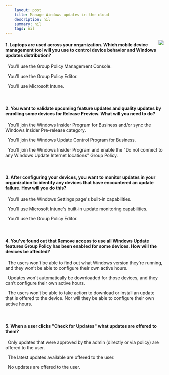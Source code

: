 ```yaml
---
    layout: post
    title: Manage Windows updates in the cloud  
    description: nil
    summary: nil
    tags: nil
---
```



 <a target="_blank" href="https://docs.microsoft.com/en-us/learn/modules/m365-windows-manage-cloud-device-updates/8-knowledge-check/"><i class="fas fa-external-link-alt"></i> </a>
 <img align="right" src="https://docs.microsoft.com/en-us/learn/achievements/generic-badge.svg">
####  1. Laptops are used across your organization. Which mobile device management tool will you use to control device behavior and Windows updates distribution?


<i class='far fa-square'></i> &nbsp;&nbsp;You'll use the Group Policy Management Console.

<i class='far fa-square'></i> &nbsp;&nbsp;You'll use the Group Policy Editor.

<i class='fas fa-check-square' style='color: Dodgerblue;'></i> &nbsp;&nbsp;You'll use Microsoft Intune.
<br />
<br />
<br />

####  2. You want to validate upcoming feature updates and quality updates by enrolling some devices for Release Preview. What will you need to do?


<i class='fas fa-check-square' style='color: Dodgerblue;'></i> &nbsp;&nbsp;You'll join the Windows Insider Program for Business and/or sync the Windows Insider Pre-release category.

<i class='far fa-square'></i> &nbsp;&nbsp;You'll join the Windows Update Control Program for Business.

<i class='far fa-square'></i> &nbsp;&nbsp;You'll join the Windows Insider Program and enable the "Do not connect to any Windows Update Internet locations" Group Policy.
<br />
<br />
<br />

####  3. After configuring your devices, you want to monitor updates in your organization to identify any devices that have encountered an update failure. How will you do this?


<i class='far fa-square'></i> &nbsp;&nbsp;You'll use the Windows Settings page's built-in capabilities.

<i class='fas fa-check-square' style='color: Dodgerblue;'></i> &nbsp;&nbsp;You'll use Microsoft Intune's built-in update monitoring capabilities.

<i class='far fa-square'></i> &nbsp;&nbsp;You'll use the Group Policy Editor.
<br />
<br />
<br />

####  4. You've found out that Remove access to use all Windows Update features Group Policy has been enabled for some devices. How will the devices be affected?


<i class='far fa-square'></i> &nbsp;&nbsp;The users won't be able to find out what Windows version they're running, and they won’t be able to configure their own active hours.

<i class='far fa-square'></i> &nbsp;&nbsp;Updates won't automatically be downloaded for those devices, and they can’t configure their own active hours.

<i class='fas fa-check-square' style='color: Dodgerblue;'></i> &nbsp;&nbsp;The users won’t be able to take action to download or install an update that is offered to the device. Nor will they be able to configure their own active hours.
<br />
<br />
<br />

####  5. When a user clicks "Check for Updates" what updates are offered to them?


<i class='fas fa-check-square' style='color: Dodgerblue;'></i> &nbsp;&nbsp;Only updates that were approved by the admin (directly or via policy) are offered to the user.

<i class='far fa-square'></i> &nbsp;&nbsp;The latest updates available are offered to the user.

<i class='far fa-square'></i> &nbsp;&nbsp;No updates are offered to the user.
<br />
<br />
<br />
